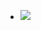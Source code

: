 - ![](https://firebasestorage.googleapis.com/v0/b/firescript-577a2.appspot.com/o/imgs%2Fapp%2Fhaozhongwen%2FeQMK1JRT-t.jpg?alt=media&token=283d673d-62f7-4f9f-9923-40c407bd5f36)
